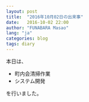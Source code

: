 ```yaml
---
layout: post
title:  "2016年10月02日の出来事"
date:   2016-10-02 22:00
author: "FUNABARA Masao"
lang: "ja"
categories: blog
tags: diary
---
```


本日は、

* 町内会清掃作業
* システム開発

を行いました。
